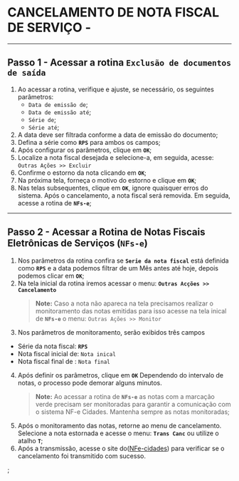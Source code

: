 # CANCELAMENTO DE NOTA FISCAL DE SERVIÇO -

---

## Passo 1 - Acessar a rotina `Exclusão de documentos de saída`

1. Ao acessar a rotina, verifique e ajuste, se necessário, os seguintes parâmetros:
   - `Data de emissão de`;
   - `Data de emissão até`;
   - `Série de`;
   - `Série até`;
2. A data deve ser filtrada conforme a data de emissão do documento;
3. Defina a série como **`RPS`** para ambos os campos;
4. Após configurar os parâmetros, clique em **`OK`**;
5. Localize a nota fiscal desejada e selecione-a, em seguida, acesse:
   `Outras Ações >> Excluir`
6. Confirme o estorno da nota clicando em **`OK`**;
7. Na próxima tela, forneça o motivo do estorno e clique em **`OK`**;
8. Nas telas subsequentes, clique em **`OK`**, ignore quaisquer erros do sistema. Após o cancelamento, a nota fiscal será removida. Em seguida, acesse a rotina de  **`NFs-e`**;

---

## Passo 2 - Acessar a Rotina de Notas Fiscais Eletrônicas de Serviços (`NFs-e`) 

1. Nos parâmetros da rotina confira se **`Serie da nota fiscal`** está definida como **`RPS`** e a data podemos filtrar de um Mês antes até hoje, depois podemos clicar em **`OK`**;
2. Na tela inicial da rotina iremos acessar o menu:
    **`Outras Acções >> Cancelamento`**
    > **Note:** Caso a nota não apareca na tela precisamos realizar o monitoramento das notas emitidas para isso acesse na tela inical de **`NFs-e`** o menu:
    `Outras Ações >> Monitor`
3. Nos parâmetros de monitoramento, serão exibidos três campos
 - Série da nota fiscal: **`RPS`**
 - Nota fiscal inicial de: `Nota inical`
 - Nota fiscal final de : `Nota final`
4. Após definir os parâmetros, clique em **`OK`** Dependendo do intervalo de notas, o processo pode demorar alguns minutos.
   > **Note:** Ao acessar a rotina de **`NFs-e`** as notas com a marcação verde precisam ser monitoradas para garantir a comunicação com o sistema NF-e Cidades. Mantenha sempre as notas monitoradas;
5. Após o monitoramento das notas, retorne ao menu de cancelamento. Selecione a nota estornada e acesse o menu:
    **`Trans Canc`**  ou utilize o atalho **`T`**;
6. Após a transmissão, acesse o site do([NFe-cidades](https://www.nfe-cidades.com.br/home/inicial-menu)) para verificar se o cancelamento foi transmitido com sucesso.




;